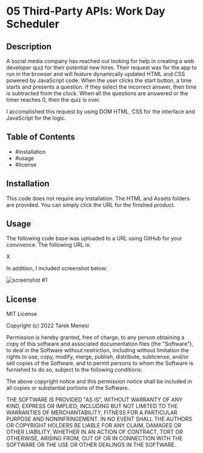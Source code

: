 # 05 Third-Party APIs: Work Day Scheduler
						
## Description
A social media company has reached out looking for help in creating a web developer quiz for their potential new hires. Their request was for the app to run in the browser and will feature dynamically updated HTML and CSS powered by JavaScript code. When the user clicks the start button, a time starts and presents a question. If they select the incorrect answer, then time is subtracted from the clock. When all the questions are answered or the timer reaches 0, then the quiz is over.

I accomplished this request by using DOM HTML, CSS for the interface and JavaScript for the logic.


 

## Table of Contents 
- #installation
- #usage
- #license

## Installation
This code does not require any installation. The HTML and Assets folders are provided. You can simply click the URL for the finished product.

## Usage
The following code base was uploaded to a URL using GitHub for your convivence. The following URL is:

X


In addition, I included screenshot below: 


![screenshot #1](X)





## License
MIT License

Copyright (c) 2022 Tarek Menesi

Permission is hereby granted, free of charge, to any person obtaining a copy
of this software and associated documentation files (the "Software"), to deal
in the Software without restriction, including without limitation the rights
to use, copy, modify, merge, publish, distribute, sublicense, and/or sell
copies of the Software, and to permit persons to whom the Software is
furnished to do so, subject to the following conditions:

The above copyright notice and this permission notice shall be included in all
copies or substantial portions of the Software.

THE SOFTWARE IS PROVIDED "AS IS", WITHOUT WARRANTY OF ANY KIND, EXPRESS OR
IMPLIED, INCLUDING BUT NOT LIMITED TO THE WARRANTIES OF MERCHANTABILITY,
FITNESS FOR A PARTICULAR PURPOSE AND NONINFRINGEMENT. IN NO EVENT SHALL THE
AUTHORS OR COPYRIGHT HOLDERS BE LIABLE FOR ANY CLAIM, DAMAGES OR OTHER
LIABILITY, WHETHER IN AN ACTION OF CONTRACT, TORT OR OTHERWISE, ARISING FROM,
OUT OF OR IN CONNECTION WITH THE SOFTWARE OR THE USE OR OTHER DEALINGS IN THE
SOFTWARE.